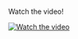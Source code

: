 Watch the video!

[![Watch the video](https://img.youtube.com/vi/_AUG1YEUuGw/hqdefault.jpg)](https://www.youtube.com/watch?v=_AUG1YEUuGw)
